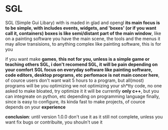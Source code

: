 # SGL
SGL (Simple Gui Libary) with is maded in glad and opengl
**its main focus is to be simple, with includes events, widgets, and 'boxes' (or if you want call it, containers)**
**boxes is like semi/distant part of the main window**, like on a painting software you have the main scene, the tools and the menus
it may allow transisions, to anything complex like painting software, this is for you

if you want make **games**, **this not for you, unless is a simple game or teaching others SGL, i don't recomend SGL, it will be pain depending on your comfort**
**SGL focus on everyday software like painting software, code editors, desktop programs, etc**
**perfomace is not main concer here**, of cource users don't want wait 5 hours to a program, but all(most) programs will be you optimizing
we not optimizing your sh\*tty code, no one asked to make bloated, try optimize it
it will be currently **only c++**, but you can integreate on python, etc depending on programming language
finally, since is easy to configure, its kinda fast to make projects, of cource depends on your **experience**

**conclusion**: until version 1.0.0  don't use it as it still not complete, unless you want fix bugs or contribuite, you shouln't use it
